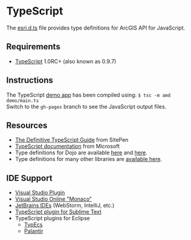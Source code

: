 # TypeScript

The [esri.d.ts](esri.d.ts) file provides type definitions for ArcGIS API for JavaScript.

## Requirements

* [TypeScript][1] 1.0RC+ (also known as 0.9.7)

## Instructions

The TypeScript [demo app][2] has been compiled using: `$ tsc -m amd demo/main.ts`  
Switch to the `gh-pages` branch to see the JavaScript output files.

## Resources

* [The Definitive TypeScript Guide][5] from SitePen
* [TypeScript documentation][6] from Microsoft
* Type definitions for Dojo are available [here][7] and [here][3].
* Type definitions for many other libraries are [available here][4].

## IDE Support

* [Visual Studio Plugin](http://www.typescriptlang.org/#Download)
* [Visual Studio Online "Monaco"](http://blogs.msdn.com/b/monaco/)
* [JetBrains IDEs](http://www.jetbrains.com/products.html) (WebStorm, IntelliJ, etc.)
* [TypeScript plugin for Sublime Text](https://github.com/Railk/T3S)
* TypeScript plugins for Eclipse
    * [TypEcs](http://typecsdev.com)
    * [Palantir](https://github.com/palantir/eclipse-typescript)

[1]: http://www.typescriptlang.org
[2]: http://esri.github.io/jsapi-resources/typescript/demo.html
[3]: https://github.com/schungx/Dojo-TypeScript
[4]: https://github.com/borisyankov/DefinitelyTyped
[5]: http://www.sitepen.com/blog/2013/12/31/definitive-guide-to-typescript/
[6]: https://typescript.codeplex.com/documentation
[7]: https://github.com/bryanforbes/dojo-typescript
